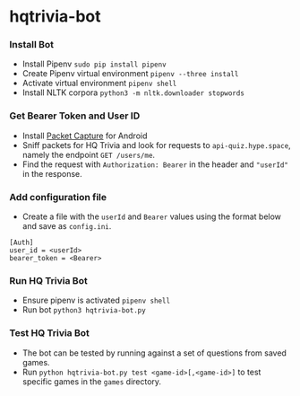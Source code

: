 # hqtrivia-bot

### Install Bot
 * Install Pipenv `sudo pip install pipenv`
 * Create Pipenv virtual environment `pipenv --three install`
 * Activate virtual environment `pipenv shell`
 * Install NLTK corpora `python3 -m nltk.downloader stopwords`


### Get Bearer Token and User ID
 * Install [Packet Capture](https://play.google.com/store/apps/details?id=app.greyshirts.sslcapture) for Android
 * Sniff packets for HQ Trivia and look for requests to `api-quiz.hype.space`, namely the endpoint `GET /users/me`.
 * Find the request with `Authorization: Bearer` in the header and `"userId"` in the response.


### Add configuration file
 * Create a file with the `userId` and `Bearer` values using the format below and save as `config.ini`.

```
[Auth]
user_id = <userId>
bearer_token = <Bearer>
```


### Run HQ Trivia Bot
 * Ensure pipenv is activated `pipenv shell`
 * Run bot `python3 hqtrivia-bot.py`


### Test HQ Trivia Bot
 * The bot can be tested by running against a set of questions from saved games.
 * Run `python hqtrivia-bot.py test <game-id>[,<game-id>]` to test specific games in the `games` directory.
